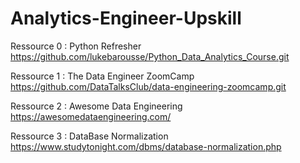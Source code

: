 # Analytics-Engineer-Upskill

Ressource 0 : Python Refresher 
https://github.com/lukebarousse/Python_Data_Analytics_Course.git

Ressource 1 : The Data Engineer ZoomCamp
https://github.com/DataTalksClub/data-engineering-zoomcamp.git

Ressource 2 : Awesome Data Engineering
https://awesomedataengineering.com/

Ressource 3 : DataBase Normalization
https://www.studytonight.com/dbms/database-normalization.php


